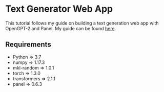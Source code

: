 # Text Generator Web App

This tutorial follows my guide on building a text generation web app with OpenGPT-2 and Panel. My guide can be found [here](https://medium.com/@devkosal/build-a-text-generator-web-app-in-under-50-lines-of-python-9b63d47edabb). 

## Requirements
- Python => 3.7
- numpy =>  1.17.3 
- mkl-random => 1.0.1
- torch => 1.3.0 
- transformers => 2.1.1 
- panel => 0.6.3

